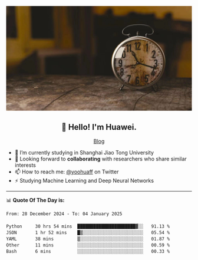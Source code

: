 <div align="center">
  <a href="https://github.com/JHW5981">
    <img src="./assets/background.jpg">
  </a>
</div>

<h2 align="center">👋 Hello! I'm Huawei.</h2>
<p align="center">
  <a href="https://blog.csdn.net/Edward__J?spm=1000.2115.3001.5343">Blog</a>
</p>


- 🔭 I’m currently studying in Shanghai Jiao Tong University
- 💬 Looking forward to **collaborating** with researchers who share similar interests
- 📫 How to reach me: [@yoohuaff](https://twitter.com/yoohuaff) on Twitter
- ⚡ Studying Machine Learning and Deep Neural Networks

-------
📊 **Quote Of The Day is:**
<!--START_SECTION:waka-->

```txt
From: 28 December 2024 - To: 04 January 2025

Python     30 hrs 54 mins  ██████████████████████▓░░   91.13 %
JSON       1 hr 52 mins    █▒░░░░░░░░░░░░░░░░░░░░░░░   05.54 %
YAML       38 mins         ▒░░░░░░░░░░░░░░░░░░░░░░░░   01.87 %
Other      11 mins         ░░░░░░░░░░░░░░░░░░░░░░░░░   00.59 %
Bash       6 mins          ░░░░░░░░░░░░░░░░░░░░░░░░░   00.33 %
```

<!--END_SECTION:waka-->
